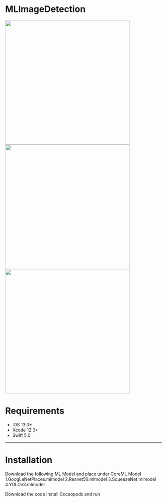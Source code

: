 # MLImageDetection

<p align="row">
<img src="https://user-images.githubusercontent.com/73575643/185752585-57033a7d-eee5-4fdf-9176-edda6bcc1927.png" width="400" >
 <img src="https://user-images.githubusercontent.com/73575643/185752597-65ea1c6b-1012-441e-aa85-b75237bae7d8.png" width="400" >
 <img src= "https://user-images.githubusercontent.com/73575643/185752604-62d40648-1f45-437a-9f26-64ee16d5491b.png" width="400" >
</p>

# Requirements

- iOS 13.0+
- Xcode 12.0+
- Swift 5.0

---


# Installation
Download  the following ML Model and place under CoreML Model
1.GoogLeNetPlaces.mlmodel
2.Resnet50.mlmodel
3.SqueezeNet.mlmodel
4.YOLOv3.mlmodel

Download the code
Install Cocaopods and run

